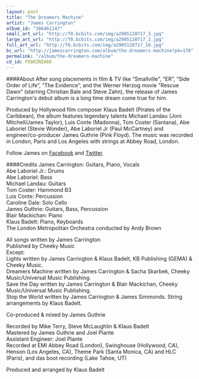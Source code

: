 ```yaml
---
layout: post
title: "The Dreamers Machine"
artist: "James Carrington"
album_id: "386461147"
small_art_url: "http://f0.bcbits.com/img/a2905120717_3.jpg"
large_art_url: "http://f0.bcbits.com/img/a2905120717_2.jpg"
full_art_url: "http://f0.bcbits.com/img/a2905120717_10.jpg"
bc_url: "http://jamescarrington.com/album/the-dreamers-machine?pk=170"
permalink: "/album/the-dreamers-machine"
cd_id: PX00ZNIA68
---
```

####About
After song placements in film & TV like “Smallville", “ER”, “Side Order of Life”, “The Evidence”, and the Werner Herzog movie "Rescue Dawn" (starring Christian Bale and Steve Zahn), the release of James Carrington's debut album is a long time dream come true for him.   
  
Produced by Hollywood film composer Klaus Badelt (Pirates of the Caribbean), the album features legendary talents Michael Landau (Joni Mitchell/James Taylor), Luis Conte (Madonna), Tom Coster (Santana), Abe Laboriel (Stevie Wonder), Abe Laboriel Jr (Paul McCartney) and engineer/co-producer James Guthrie (Pink Floyd). The music was recorded in London, Paris and Los Angeles with strings at Abbey Road, London.  
  
Follow James on [Facebook](http://facebook.com/jamescarringtonmusic) and [Twitter](http://twitter.com/carringtonsings).

####Credits
James Carrington: Guitars, Piano, Vocals  
Abe Laboriel Jr.: Drums  
Abe Laboriel: Bass  
Michael Landau: Guitars  
Tom Coster: Hammond B3  
Luis Conte: Percussion  
Caroline Dale: Solo Cello  
James Guthrie: Guitars, Bass, Percussion  
Blair Mackichan: Piano  
Klaus Badelt: Piano, Keyboards  
The London Metropolitan Orchestra conducted by Andy Brown  
  
All songs written by James Carrington  
Published by Cheeky Music  
Except:  
Lights written by James Carrington & Klaus Badelt, KB Publishing (GEMA) & Cheeky Music.   
Dreamers Machine written by James Carrington & Sacha Skarbek, Cheeky Music/Universal Music Publishing.  
Save the Day written by James Carrington & Blair Mackichan, Cheeky Music/Universal Music Publishing.  
Stop the World written by James Carrington & James Simmonds. String arrangements by Klaus Badelt.  
  
Co-produced & mixed by James Guthrie
  
Recorded by Mike Terry, Steve McLaughlin & Klaus Badelt  
Mastered by James Guthrie and Joel Plante  
Assistant Engineer: Joel Plante  
Recorded at EMI Abbey Road (London), Swinghouse (Hollywood, CA), Henson (Los Angeles, CA), Theme Park (Santa Monica, CA) and HLC (Paris), and das boot recording (Lake Tahoe, UT)  
  
Produced and arranged by Klaus Badelt

